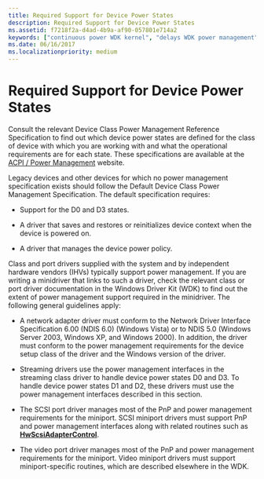 ```yaml
---
title: Required Support for Device Power States
description: Required Support for Device Power States
ms.assetid: f7218f2a-d4ad-4b9a-af90-057801e714a2
keywords: ["continuous power WDK kernel", "delays WDK power management", "device power states WDK kernel", "hardware WDK power management", "legacy power management WDK kernel", "class drivers WDK power management", "port drivers WDK power management"]
ms.date: 06/16/2017
ms.localizationpriority: medium
---
```


# Required Support for Device Power States





Consult the relevant Device Class Power Management Reference Specification to find out which device power states are defined for the class of device with which you are working with and what the operational requirements are for each state. These specifications are available at the [ACPI / Power Management](https://go.microsoft.com/fwlink/p/?linkid=57185) website.

Legacy devices and other devices for which no power management specification exists should follow the Default Device Class Power Management Specification. The default specification requires:

-   Support for the D0 and D3 states.

-   A driver that saves and restores or reinitializes device context when the device is powered on.

-   A driver that manages the device power policy.

Class and port drivers supplied with the system and by independent hardware vendors (IHVs) typically support power management. If you are writing a minidriver that links to such a driver, check the relevant class or port driver documentation in the Windows Driver Kit (WDK) to find out the extent of power management support required in the minidriver. The following general guidelines apply:

-   A network adapter driver must conform to the Network Driver Interface Specification 6.00 (NDIS 6.0) (Windows Vista) or to NDIS 5.0 (Windows Server 2003, Windows XP, and Windows 2000). In addition, the driver must conform to the power management requirements for the device setup class of the driver and the Windows version of the driver.

-   Streaming drivers use the power management interfaces in the streaming class driver to handle device power states D0 and D3. To handle device power states D1 and D2, these drivers must use the power management interfaces described in this section.

-   The SCSI port driver manages most of the PnP and power management requirements for the miniport. SCSI miniport drivers must support PnP and power management interfaces along with related routines such as [**HwScsiAdapterControl**](https://msdn.microsoft.com/library/windows/hardware/ff557274).

-   The video port driver manages most of the PnP and power management requirements for the miniport. Video miniport drivers must support miniport-specific routines, which are described elsewhere in the WDK.

 

 




